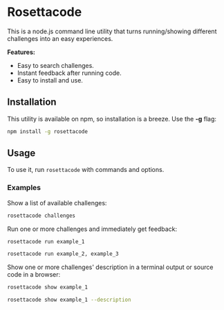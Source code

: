 # Rosettacode

This is a node.js command line utility that turns running/showing different challenges into an easy experiences.


**Features:**

* Easy to search challenges.
* Instant feedback after running code.
* Easy to install and use.

## Installation

This utility is available on npm, so installation is a breeze. Use the **-g** flag:

```bash
npm install -g rosettacode
```

## Usage

To use it, run `rosettacode` with commands and options.

### Examples

Show a list of available challenges:

```bash
rosettacode challenges
```

Run one or more challenges and immediately get feedback:

```bash
rosettacode run example_1
```

```bash
rosettacode run example_2, example_3
```

Show one or more challenges' description in a terminal output or source code in a browser:

```bash
rosettacode show example_1
```

```bash
rosettacode show example_1 --description 
```